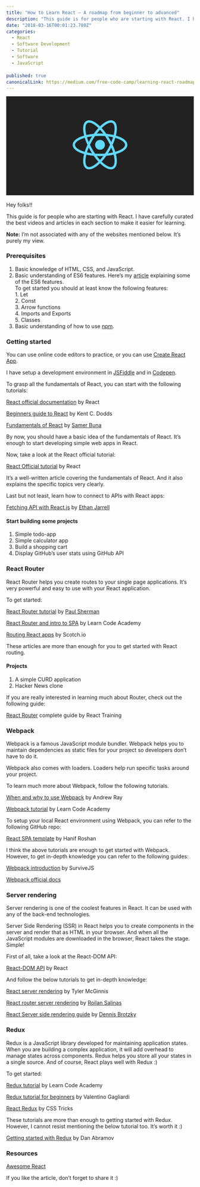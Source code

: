 ```yaml
---
title: "How to Learn React — A roadmap from beginner to advanced"
description: "This guide is for people who are starting with React. I have carefully curated the best videos and articles in each section to make it easier for learning. By now, you should have a basic idea of the…"
date: "2018-03-16T00:01:23.780Z"
categories: 
  - React
  - Software Development
  - Tutorial
  - Software
  - JavaScript

published: true
canonicalLink: https://medium.com/free-code-camp/learning-react-roadmap-from-scratch-to-advanced-bff7735531b6
---
```


![React Road-map From Scratch To Advanced](./asset-1.png)

Hey folks!!

This guide is for people who are starting with React. I have carefully curated the best videos and articles in each section to make it easier for learning.

**Note:** I’m not associated with any of the websites mentioned below. It’s purely my view.

### **Prerequisites**

1.  Basic knowledge of HTML, CSS, and JavaScript.
2.  Basic understanding of ES6 features. Here’s my [article](https://hackernoon.com/es6-for-beginners-f98120b57414) explaining some of the ES6 features.  
    To get started you should at least know the following features:  
    1\. Let  
    2\. Const  
    3\. Arrow functions  
    4\. Imports and Exports  
    5\. Classes
3.  Basic understanding of how to use [npm](https://www.npmjs.com/).

### Getting started

You can use online code editors to practice, or you can use [Create React App](https://github.com/facebook/create-react-app).

I have setup a development environment in [JSFiddle](https://jsfiddle.net/me4z1xyp/2/) and in [Codepen](https://codepen.io/srebalaji/pen/MVbWdB).

To grasp all the fundamentals of React, you can start with the following tutorials:

[React official documentation](https://reactjs.org/docs/hello-world.html) by React

[Beginners guide to React](https://egghead.io/courses/the-beginner-s-guide-to-reactjs) by Kent C. Dodds

[Fundamentals of React](https://medium.freecodecamp.org/all-the-fundamental-react-js-concepts-jammed-into-this-single-medium-article-c83f9b53eac2) by [Samer Buna](https://medium.com/@samerbuna)

By now, you should have a basic idea of the fundamentals of React. It’s enough to start developing simple web apps in React.

Now, take a look at the React official tutorial:

[React Official tutorial](https://reactjs.org/tutorial/tutorial.html) by React

It’s a well-written article covering the fundamentals of React. And it also explains the specific topics very clearly.

Last but not least, learn how to connect to APIs with React apps:

[Fetching API with React.js](https://blog.hellojs.org/fetching-api-data-with-react-js-460fe8bbf8f2) by [Ethan Jarrell](https://medium.com/@ethan.jarrell)

#### **Start building some projects**

1.  Simple todo-app
2.  Simple calculator app
3.  Build a shopping cart
4.  Display GitHub’s user stats using GitHub API

### **React Router**

React Router helps you create routes to your single page applications. It’s very powerful and easy to use with your React application.

To get started:

[React Router tutorial](https://medium.com/@pshrmn/a-simple-react-router-v4-tutorial-7f23ff27adf) by [Paul Sherman](https://medium.com/@pshrmn)

[React Router and intro to SPA](https://www.youtube.com/watch?v=1iAG6h9ff5s) by Learn Code Academy

[Routing React apps](https://scotch.io/tutorials/routing-react-apps-the-complete-guide) by Scotch.io

These articles are more than enough for you to get started with React routing.

#### **Projects**

1.  A simple CURD application
2.  Hacker News clone

If you are really interested in learning much about Router, check out the following guide:

[React Router](https://reacttraining.com/react-router/web/example/basic) complete guide by React Training

### **Webpack**

Webpack is a famous JavaScript module bundler. Webpack helps you to maintain dependencies as static files for your project so developers don’t have to do it.

Webpack also comes with loaders. Loaders help run specific tasks around your project.

To learn much more about Webpack, follow the following tutorials.

[When and why to use Webpack](https://blog.andrewray.me/webpack-when-to-use-and-why/) by Andrew Ray

[Webpack tutorial](https://www.youtube.com/watch?v=9kJVYpOqcVU) by Learn Code Academy

To setup your local React environment using Webpack, you can refer to the following GitHub repo:

[React SPA template](https://github.com/meetajhu/react-spa-template) by Hanif Roshan

I think the above tutorials are enough to get started with Webpack. However, to get in-depth knowledge you can refer to the following guides:

[Webpack introduction](https://survivejs.com/webpack/introduction/) by SurviveJS

[Webpack official docs](https://webpack.js.org/concepts/)

### **Server rendering**

Server rendering is one of the coolest features in React. It can be used with any of the back-end technologies.

Server Side Rendering (SSR) in React helps you to create components in the server and render that as HTML in your browser. And when all the JavaScript modules are downloaded in the browser, React takes the stage. Simple!

First of all, take a look at the React-DOM API:

[React-DOM API](https://reactjs.org/docs/react-dom-server.html) by React

And follow the below tutorials to get in-depth knowledge:

[React server rendering](https://tylermcginnis.com/react-router-server-rendering/) by Tyler McGinnis

[React router server rendering](https://medium.com/front-end-hacking/server-side-rendering-with-react-and-express-382591bfc77c) by [Roilan Salinas](https://medium.com/@roilan14)

[React Server side rendering guide](https://medium.com/styled-components/the-simple-guide-to-server-side-rendering-react-with-styled-components-d31c6b2b8fbf) by [Dennis Brotzky](https://medium.com/@brotzky)

### **Redux**

Redux is a JavaScript library developed for maintaining application states. When you are building a complex application, it will add overhead to manage states across components. Redux helps you store all your states in a single source. And of course, React plays well with Redux :)

To get started:

[Redux tutorial](https://www.youtube.com/playlist?list=PLoYCgNOIyGADILc3iUJzygCqC8Tt3bRXt)  by Learn Code Academy

[Redux tutorial for beginners](https://dev.to/valentinogagliardi/react-redux-tutorial-for-beginners-learning-redux-in-2018-13hj) by Valentino Gagliardi

[React Redux](https://css-tricks.com/learning-react-redux/) by CSS Tricks

These tutorials are more than enough to getting started with Redux. However, I cannot resist mentioning the below tutorial too. It’s worth it :)

[Getting started with Redux](https://egghead.io/courses/getting-started-with-redux) by Dan Abramov

### **Resources**

[Awesome React](https://github.com/enaqx/awesome-react)

If you like the article, don’t forget to share it :)